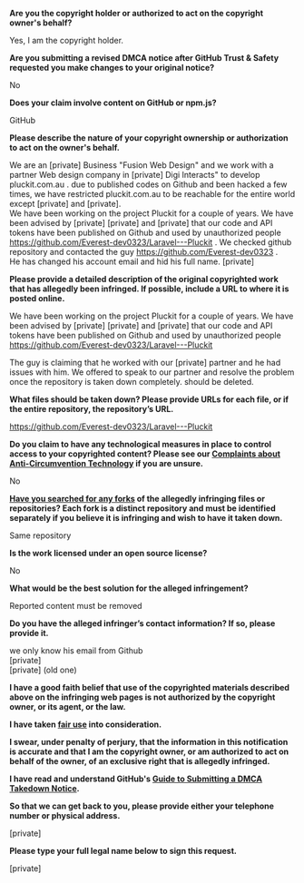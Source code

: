 **Are you the copyright holder or authorized to act on the copyright owner's behalf?**

Yes, I am the copyright holder.

**Are you submitting a revised DMCA notice after GitHub Trust & Safety requested you make changes to your original notice?**

No

**Does your claim involve content on GitHub or npm.js?**

GitHub

**Please describe the nature of your copyright ownership or authorization to act on the owner's behalf.**

We are an [private] Business "Fusion Web Design" and we work with a partner Web design company in [private]
Digi Interacts" to develop pluckit.com.au . due to published codes on Github and been hacked a few times, we have restricted pluckit.com.au to be reachable for the entire world except [private] and [private].  
We have been working on the project Pluckit for a couple of years. We have been advised by [private] [private] and [private] that our code and API tokens have been published on Github and used by unauthorized people https://github.com/Everest-dev0323/Laravel---Pluckit . We checked github repository and contacted the guy https://github.com/Everest-dev0323 .   
He has changed his account email and hid his full name. [private]

**Please provide a detailed description of the original copyrighted work that has allegedly been infringed. If possible, include a URL to where it is posted online.**

We have been working on the project Pluckit for a couple of years. We have been advised by [private] [private] and [private] that our code and API tokens have been published on Github and used by unauthorized people https://github.com/Everest-dev0323/Laravel---Pluckit

The guy is claiming that he worked with our [private] partner and he had issues with him. We offered to speak to our partner and resolve the problem once the repository is taken down completely. should be deleted.

**What files should be taken down? Please provide URLs for each file, or if the entire repository, the repository’s URL.**

https://github.com/Everest-dev0323/Laravel---Pluckit

**Do you claim to have any technological measures in place to control access to your copyrighted content? Please see our <a href="https://docs.github.com/articles/guide-to-submitting-a-dmca-takedown-notice#complaints-about-anti-circumvention-technology">Complaints about Anti-Circumvention Technology</a> if you are unsure.**

No

**<a href="https://docs.github.com/articles/dmca-takedown-policy#b-what-about-forks-or-whats-a-fork">Have you searched for any forks</a> of the allegedly infringing files or repositories? Each fork is a distinct repository and must be identified separately if you believe it is infringing and wish to have it taken down.**

Same repository

**Is the work licensed under an open source license?**

No

**What would be the best solution for the alleged infringement?**

Reported content must be removed

**Do you have the alleged infringer’s contact information? If so, please provide it.**

we only know his email from Github  
[private]  
[private] (old one)

**I have a good faith belief that use of the copyrighted materials described above on the infringing web pages is not authorized by the copyright owner, or its agent, or the law.**

**I have taken <a href="https://www.lumendatabase.org/topics/22">fair use</a> into consideration.**

**I swear, under penalty of perjury, that the information in this notification is accurate and that I am the copyright owner, or am authorized to act on behalf of the owner, of an exclusive right that is allegedly infringed.**

**I have read and understand GitHub's <a href="https://docs.github.com/articles/guide-to-submitting-a-dmca-takedown-notice/">Guide to Submitting a DMCA Takedown Notice</a>.**

**So that we can get back to you, please provide either your telephone number or physical address.**

[private]

**Please type your full legal name below to sign this request.**

[private]

